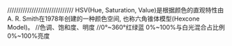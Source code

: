 //////////////////////////////
HSV(Hue, Saturation, Value)是根据颜色的直观特性由A. R. Smith在1978年创建的一种颜色空间, 
也称六角锥体模型(Hexcone Model)。
//色调、饱和度、明度
//0°~360°红绿蓝 0%~100%与白光混合占比例 0%~100%亮度
